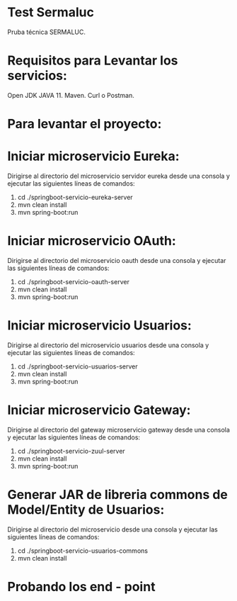 # Test Sermaluc
Pruba técnica SERMALUC.
##

# Requisitos para Levantar los servicios:
Open JDK JAVA 11.
Maven.
Curl o Postman.
##

# Para levantar el proyecto:

# Iniciar microservicio Eureka: 
Dirigirse al directorio del microservicio servidor eureka desde una consola y ejecutar las siguientes líneas de comandos:
1. cd ./springboot-servicio-eureka-server 
2. mvn clean install
3. mvn spring-boot:run
   
# Iniciar microservicio OAuth:
Dirigirse al directorio del microservicio oauth desde una consola y ejecutar las siguientes líneas de comandos:
1. cd ./springboot-servicio-oauth-server 
2. mvn clean install
3. mvn spring-boot:run
   
# Iniciar microservicio Usuarios:
Dirigirse al directorio del microservicio usuarios desde una consola y ejecutar las siguientes líneas de comandos:
1. cd ./springboot-servicio-usuarios-server 
2. mvn clean install
3. mvn spring-boot:run
   
# Iniciar microservicio Gateway:
Dirigirse al directorio del gateway microservicio gateway desde una consola y ejecutar las siguientes líneas de comandos:
1. cd ./springboot-servicio-zuul-server 
2. mvn clean install
3. mvn spring-boot:run
   
# Generar JAR de libreria commons de Model/Entity de Usuarios:
Dirigirse al directorio del microservicio  desde una consola y ejecutar las siguientes líneas de comandos:
1. cd ./springboot-servicio-usuarios-commons 
2. mvn clean install
##

# Probando los end - point 

